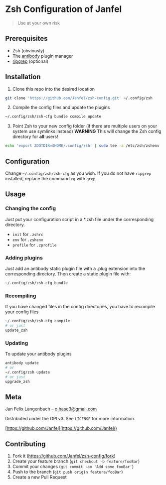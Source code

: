 # Zsh Configuration of Janfel

> Use at your own risk

## Prerequisites

- Zsh (obviously)
- The [antibody](https://getantibody.github.io/) plugin manager
- [ripgrep](https://github.com/BurntSushi/ripgrep) (optional)

## Installation

1. Clone this repo into the desired location

```sh
git clone 'https://github.com/Janfel/zsh-config.git' ~/.config/zsh
```

2. Compile the config files and update the plugins

```sh
~/.config/zsh/zsh-cfg bundle compile update
```

3. Point Zsh to your new config folder (if there are multiple users on your system use symlinks instead)
   **WARNING** This will change the Zsh config directory for **all** users!

```sh
echo 'export ZDOTDIR=$HOME/.config/zsh' | sudo tee -a /etc/zsh/zshenv
```

## Configuration

Change `~/.config/zsh/zsh-cfg` as you wish.
If you do not have `ripgrep` installed, replace the command `rg` with `grep`.

## Usage

### Changing the config

Just put your configuration script in a \*.zsh file under the corresponding directory.

- `init` for `.zshrc`
- `env` for `.zshenv`
- `profile` for `.zprofile`

### Adding plugins

Just add an antibody static plugin file with a .plug extension into the corresponding directory.
Then create a static plugin file with:
```sh
~/.config/zsh/zsh-cfg bundle
```

### Recompiling

If you have changed files in the config directories, you have to recompile your config files

```sh
~/.config/zsh/zsh-cfg compile
# or just
update_zsh
```

### Updating

To update your antibody plugins

```sh
antibody update
# or
~/.config/zsh update
# or just
upgrade_zsh
```

## Meta

Jan Felix Langenbach – o.hase3@gmail.com

Distributed under the GPLv3. See `LICENSE` for more information.

[https://github.com/Janfel](https://github.com/Janfel/)

## Contributing

1. Fork it (<https://github.com/Janfel/zsh-config/fork>)
2. Create your feature branch (`git checkout -b feature/fooBar`)
3. Commit your changes (`git commit -am 'Add some fooBar'`)
4. Push to the branch (`git push origin feature/fooBar`)
5. Create a new Pull Request
